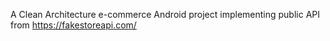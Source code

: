 A Clean Architecture e-commerce Android project implementing public API from https://fakestoreapi.com/

